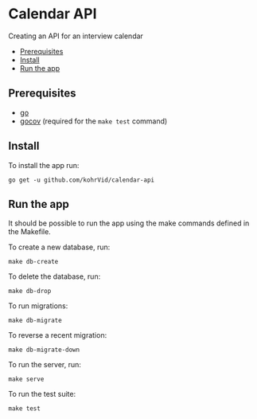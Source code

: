 # Calendar API

Creating an API for an interview calendar

<!-- vim-markdown-toc GFM -->

* [Prerequisites](#prerequisites)
* [Install](#install)
* [Run the app](#run-the-app)

<!-- vim-markdown-toc -->

## Prerequisites

* [go](https://golang.org)
* [gocov](https://github.com/axw/gocov#installation) (required for the `make test`
  command)

## Install

To install the app run:

    go get -u github.com/kohrVid/calendar-api

## Run the app

It should be possible to run the app using the make commands defined in the
Makefile.

To create a new database, run:

    make db-create

To delete the database, run:

    make db-drop

To run migrations:

    make db-migrate

To reverse a recent migration:

    make db-migrate-down

To run the server, run:

    make serve

To run the test suite:

    make test

